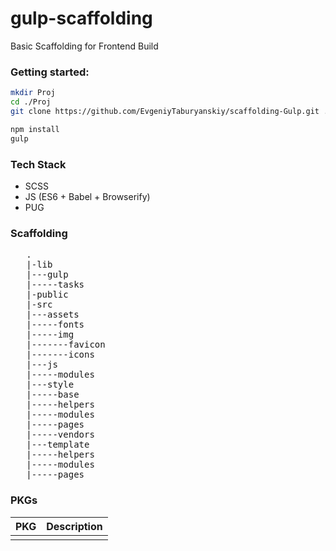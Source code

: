 # gulp-scaffolding
Basic Scaffolding for Frontend Build

### Getting started:
```sh
mkdir Proj
cd ./Proj
git clone https://github.com/EvgeniyTaburyanskiy/scaffolding-Gulp.git .

npm install
gulp
```

### Tech Stack

* SCSS
* JS (ES6 + Babel + Browserify)
* PUG

### Scaffolding
<pre>
   .
   |-lib
   |---gulp
   |-----tasks
   |-public
   |-src
   |---assets
   |-----fonts
   |-----img
   |-------favicon
   |-------icons
   |---js
   |-----modules
   |---style
   |-----base
   |-----helpers
   |-----modules
   |-----pages
   |-----vendors
   |---template
   |-----helpers
   |-----modules
   |-----pages
</pre>

### PKGs

PKG                 | Description
------------------- |------------------- 
     | 
